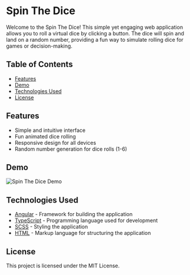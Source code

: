 # Spin The Dice

Welcome to the Spin The Dice! This simple yet engaging web application allows you to roll a virtual dice by clicking a button. The dice will spin and land on a random number, providing a fun way to simulate rolling dice for games or decision-making.

## Table of Contents
- [Features](#features)
- [Demo]()
- [Technologies Used](#technologies-used)
- [License](#license)

## Features
- Simple and intuitive interface
- Fun animated dice rolling
- Responsive design for all devices
- Random number generation for dice rolls (1-6)

## Demo
![Spin The Dice Demo]()

## Technologies Used
- [Angular](https://angular.io/) - Framework for building the application
- [TypeScript](https://www.typescriptlang.org/) - Programming language used for development
- [SCSS](https://sass-lang.com/) - Styling the application
- [HTML](https://html.spec.whatwg.org/multipage/) - Markup language for structuring the application

## License
This project is licensed under the MIT License.
